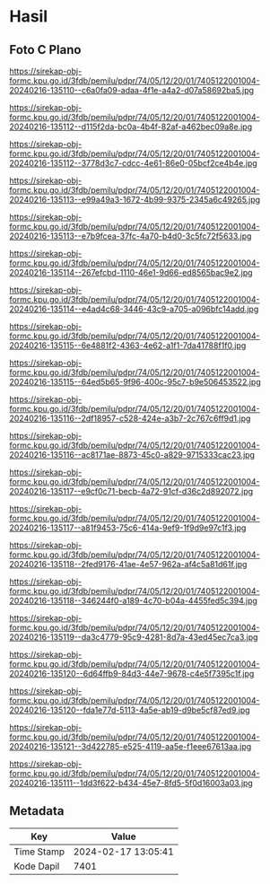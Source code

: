 # Hasil

## Foto C Plano

https://sirekap-obj-formc.kpu.go.id/3fdb/pemilu/pdpr/74/05/12/20/01/7405122001004-20240216-135110--c6a0fa09-adaa-4f1e-a4a2-d07a58692ba5.jpg

https://sirekap-obj-formc.kpu.go.id/3fdb/pemilu/pdpr/74/05/12/20/01/7405122001004-20240216-135112--d115f2da-bc0a-4b4f-82af-a462bec09a8e.jpg

https://sirekap-obj-formc.kpu.go.id/3fdb/pemilu/pdpr/74/05/12/20/01/7405122001004-20240216-135112--3778d3c7-cdcc-4e61-86e0-05bcf2ce4b4e.jpg

https://sirekap-obj-formc.kpu.go.id/3fdb/pemilu/pdpr/74/05/12/20/01/7405122001004-20240216-135113--e99a49a3-1672-4b99-9375-2345a6c49265.jpg

https://sirekap-obj-formc.kpu.go.id/3fdb/pemilu/pdpr/74/05/12/20/01/7405122001004-20240216-135113--e7b9fcea-37fc-4a70-b4d0-3c5fc72f5633.jpg

https://sirekap-obj-formc.kpu.go.id/3fdb/pemilu/pdpr/74/05/12/20/01/7405122001004-20240216-135114--267efcbd-1110-46e1-9d66-ed8565bac9e2.jpg

https://sirekap-obj-formc.kpu.go.id/3fdb/pemilu/pdpr/74/05/12/20/01/7405122001004-20240216-135114--e4ad4c68-3446-43c9-a705-a096bfc14add.jpg

https://sirekap-obj-formc.kpu.go.id/3fdb/pemilu/pdpr/74/05/12/20/01/7405122001004-20240216-135115--6e4881f2-4363-4e62-a1f1-7da41788f1f0.jpg

https://sirekap-obj-formc.kpu.go.id/3fdb/pemilu/pdpr/74/05/12/20/01/7405122001004-20240216-135115--64ed5b65-9f96-400c-95c7-b9e506453522.jpg

https://sirekap-obj-formc.kpu.go.id/3fdb/pemilu/pdpr/74/05/12/20/01/7405122001004-20240216-135116--2df18957-c528-424e-a3b7-2c767c6ff9d1.jpg

https://sirekap-obj-formc.kpu.go.id/3fdb/pemilu/pdpr/74/05/12/20/01/7405122001004-20240216-135116--ac8171ae-8873-45c0-a829-9715333cac23.jpg

https://sirekap-obj-formc.kpu.go.id/3fdb/pemilu/pdpr/74/05/12/20/01/7405122001004-20240216-135117--e9cf0c71-becb-4a72-91cf-d36c2d892072.jpg

https://sirekap-obj-formc.kpu.go.id/3fdb/pemilu/pdpr/74/05/12/20/01/7405122001004-20240216-135117--a81f9453-75c6-414a-9ef9-1f9d9e97c1f3.jpg

https://sirekap-obj-formc.kpu.go.id/3fdb/pemilu/pdpr/74/05/12/20/01/7405122001004-20240216-135118--2fed9176-41ae-4e57-962a-af4c5a81d61f.jpg

https://sirekap-obj-formc.kpu.go.id/3fdb/pemilu/pdpr/74/05/12/20/01/7405122001004-20240216-135118--346244f0-a189-4c70-b04a-4455fed5c394.jpg

https://sirekap-obj-formc.kpu.go.id/3fdb/pemilu/pdpr/74/05/12/20/01/7405122001004-20240216-135119--da3c4779-95c9-4281-8d7a-43ed45ec7ca3.jpg

https://sirekap-obj-formc.kpu.go.id/3fdb/pemilu/pdpr/74/05/12/20/01/7405122001004-20240216-135120--6d64ffb9-84d3-44e7-9678-c4e5f7395c1f.jpg

https://sirekap-obj-formc.kpu.go.id/3fdb/pemilu/pdpr/74/05/12/20/01/7405122001004-20240216-135120--fda1e77d-5113-4a5e-ab19-d9be5cf87ed9.jpg

https://sirekap-obj-formc.kpu.go.id/3fdb/pemilu/pdpr/74/05/12/20/01/7405122001004-20240216-135121--3d422785-e525-4119-aa5e-f1eee67613aa.jpg

https://sirekap-obj-formc.kpu.go.id/3fdb/pemilu/pdpr/74/05/12/20/01/7405122001004-20240216-135111--1dd3f622-b434-45e7-8fd5-5f0d16003a03.jpg


## Metadata

| Key        | Value               |
| ---------- | ------------------- |
| Time Stamp | 2024-02-17 13:05:41 |
| Kode Dapil | 7401                |



